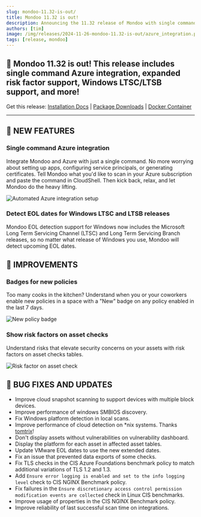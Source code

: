 ```yaml
---
slug: mondoo-11.32-is-out/
title: Mondoo 11.32 is out!
description: Announcing the 11.32 release of Mondoo with single command Azure integration, expanded risk factor support, Windows LTSC/LTSB support, and more!
authors: [tim]
image: /img/releases/2024-11-26-mondoo-11.32-is-out/azure_integration.png
tags: [release, mondoo]
---
```


## 🥳 Mondoo 11.32 is out! This release includes single command Azure integration, expanded risk factor support, Windows LTSC/LTSB support, and more!

Get this release: [Installation Docs](https://mondoo.com/docs/cnspec/) | [Package Downloads](https://releases.mondoo.com/cnspec/) | [Docker Container](https://hub.docker.com/r/mondoo/cnspec)

---

## 🎉 NEW FEATURES

### Single command Azure integration

Integrate Mondoo and Azure with just a single command. No more worrying about setting up apps, configuring service principals, or generating certificates. Tell Mondoo what you'd like to scan in your Azure subscription and paste the command in CloudShell. Then kick back, relax, and let Mondoo do the heavy lifting.

![Automated Azure integration setup](/img/releases/2024-11-26-mondoo-11.32-is-out/azure_integration.png)

### Detect EOL dates for Windows LTSC and LTSB releases

Mondoo EOL detection support for Windows now includes the Microsoft Long Term Servicing Channel (LTSC) and Long Term Servicing Branch releases, so no matter what release of Windows you use, Mondoo will detect upcoming EOL dates.

## 🧹 IMPROVEMENTS

### Badges for new policies

Too many cooks in the kitchen? Understand when you or your coworkers enable new policies in a space with a "New" badge on any policy enabled in the last 7 days.

![New policy badge](/img/releases/2024-11-26-mondoo-11.32-is-out/new_policy.png)

### Show risk factors on asset checks

Understand risks that elevate security concerns on your assets with risk factors on asset checks tables.

![Risk factor on asset check](/img/releases/2024-11-26-mondoo-11.32-is-out/risk_factors.png)

## 🐛 BUG FIXES AND UPDATES

- Improve cloud snapshot scanning to support devices with multiple block devices.
- Improve performance of windows SMBIOS discovery.
- Fix Windows platform detection in local scans.
- Improve performance of cloud detection on \*nix systems. Thanks [tomtrix](https://github.com/tomtrix)!
- Don't display assets without vulnerabilities on vulnerability dashboard.
- Display the platform for each asset in affected asset tables.
- Update VMware EOL dates to use the new extended dates.
- Fix an issue that prevented data exports of some checks.
- Fix TLS checks in the CIS Azure Foundations benchmark policy to match additional variations of TLS 1.2 and 1.3.
- Add `Ensure error logging is enabled and set to the info logging level` check to CIS NGINX Benchmark policy.
- Fix failures in the `Ensure discretionary access control permission modification events are collected` check in Linux CIS benchmarks.
- Improve usage of properties in the CIS NGINX Benchmark policy.
- Improve reliability of last successful scan time on integrations.
